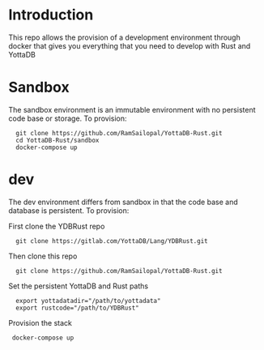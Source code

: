 # Introduction

This repo allows the provision of a development environment through docker that gives you everything that you need to develop with Rust and YottaDB

# Sandbox

The sandbox environment is an immutable environment with no persistent code base or storage. To provision:

      git clone https://github.com/RamSailopal/YottaDB-Rust.git
      cd YottaDB-Rust/sandbox
      docker-compose up
      
# dev

The dev environment differs from sandbox in that the code base and database is persistent. To provision:
  
First clone the YDBRust repo

      git clone https://gitlab.com/YottaDB/Lang/YDBRust.git

Then clone this repo

      git clone https://github.com/RamSailopal/YottaDB-Rust.git

Set the persistent YottaDB and Rust paths

      export yottadatadir="/path/to/yottadata"
      export rustcode="/path/to/YDBRust"

Provision the stack

     docker-compose up


